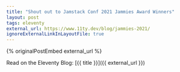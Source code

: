 ```yaml
---
title: "Shout out to Jamstack Conf 2021 Jammies Award Winners"
layout: post
tags: eleventy
external_url: https://www.11ty.dev/blog/jammies-2021/
ignoreExternalLinkInLayoutFile: true
---
```

{% originalPostEmbed external_url %}

Read on the Eleventy Blog: [{{ title }}]({{ external_url }})
